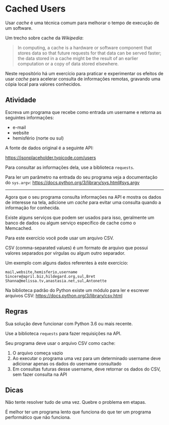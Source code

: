 # Cached Users

Usar _cache_ é uma técnica comum para melhorar o tempo de execução de um software.

Um trecho sobre cache da _Wikipedia_:

> In computing, a cache is a hardware or software component that stores data so that future requests for that data can be served faster; the data stored in a cache might be the result of an earlier computation or a copy of data stored elsewhere.

Neste repositório há um exercício para praticar e experimentar os efeitos
de usar _cache_ para acelerar consulta de informações remotas, gravando
uma cópia local para valores conhecidos.

## Atividade

Escreva um programa que recebe como entrada um username e retorna as seguintes informações:

- e-mail
- website
- hemisfério (norte ou sul)

A fonte de dados original é a seguinte API:

https://jsonplaceholder.typicode.com/users

Para consultar as informações dela, use a biblioteca `requests`.

Para ler um parâmetro na entrada do seu programa veja a documentação do `sys.argv`:
https://docs.python.org/3/library/sys.html#sys.argv

---

Agora que o seu programa consulta informações na API e mostra os dados de
interesse na tela, adicione um _cache_ para evitar uma consulta quando a
informação for conhecida.

Existe alguns serviços que podem ser usados para isso, geralmente um
banco de dados ou algum serviço específico de cache
como o Memcached.

Para este exercício você pode usar um arquivo CSV.

CSV (comma-separated values) é um formato de arquivo que possui valores
separados por vírgulas ou algum outro separador.

Um exemplo com alguns dados referentes à este exercício:
```csv
mail,website,hemisferio,username
Sincere@april.biz,hildegard.org,sul,Bret
Shanna@melissa.tv,anastasia.net,sul,Antonette
```

Na biblioteca padrão do Python existe um módulo para ler e escrever
arquivos CSV:
https://docs.python.org/3/library/csv.html


## Regras

Sua solução deve funcionar com Python 3.6 ou mais recente.

Use a biblioteca `requests` para fazer requisições na API.

Seu programa deve usar o arquivo CSV como cache:

1. O arquivo começa vazio
2. Ao executar o programa uma vez para um determinado username deve adicionar apenas os dados do username consultado
3. Em consultas futuras desse username, deve retornar os dados do CSV, sem fazer consulta na API

## Dicas

Não tente resolver tudo de uma vez. Quebre o problema em etapas.

É melhor ter um programa lento que funciona do que ter um programa performático que não funciona.

